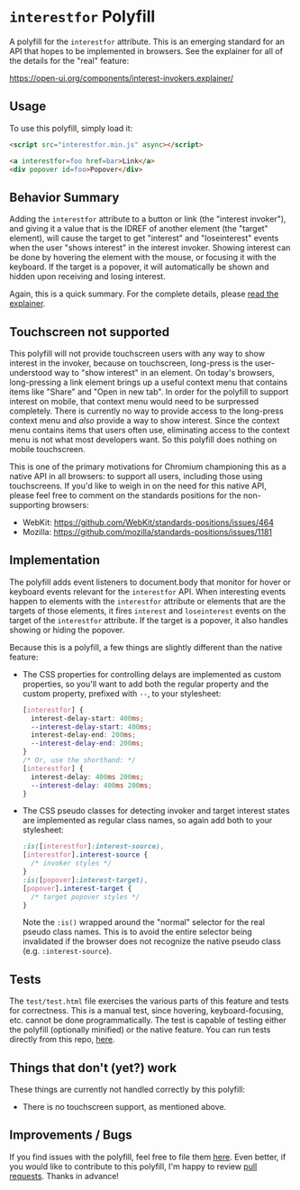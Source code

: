 # `interestfor` Polyfill

A polyfill for the `interestfor` attribute. This is an emerging standard for
an API that hopes to be implemented in browsers. See the explainer for all of
the details for the "real" feature:

  https://open-ui.org/components/interest-invokers.explainer/

## Usage
To use this polyfill, simply load it:

```html
<script src="interestfor.min.js" async></script>

<a interestfor=foo href=bar>Link</a>
<div popover id=foo>Popover</div>
```

## Behavior Summary

Adding the `interestfor` attribute to a button or link (the "interest
invoker"), and giving it a value that is the IDREF of another element (the
"target" element), will cause the target to get "interest" and "loseinterest"
events when the user "shows interest" in the interest invoker. Showing interest
can be done by hovering the element with the mouse, or focusing it with the
keyboard. If the target is a popover, it will automatically be shown and hidden
upon receiving and losing interest.

Again, this is a quick summary. For the complete details, please [read the
explainer](https://open-ui.org/components/interest-invokers.explainer).

## Touchscreen not supported

This polyfill will not provide touchscreen users with any way to show interest
in the invoker, because on touchscreen, long-press is the user-understood way to
"show interest" in an element. On today's browsers, long-pressing a link element
brings up a useful context menu that contains items like "Share" and "Open in
new tab". In order for the polyfill to support interest on mobile, that context
menu would need to be surpressed completely. There is currently no way to
provide access to the long-press context menu and *also* provide a way to show
interest. Since the context menu contains items that users often use,
eliminating access to the context menu is not what most developers want. So
this polyfill does nothing on mobile touchscreen.

This is one of the primary motivations for Chromium championing this as a
native API in all browsers: to support all users, including those using
touchscreens. If you'd like to weigh in on the need for this native API,
please feel free to comment on the standards positions for the non-supporting
browsers:

- WebKit: https://github.com/WebKit/standards-positions/issues/464
- Mozilla: https://github.com/mozilla/standards-positions/issues/1181


## Implementation
The polyfill adds event listeners to document.body that monitor for hover
or keyboard events relevant for the `interestfor` API. When interesting
events happen to elements with the `interestfor` attribute or elements that
are the targets of those elements, it fires `interest` and `loseinterest`
events on the target of the `interestfor` attribute. If the
target is a popover, it also handles showing or hiding the popover.

Because this is a polyfill, a few things are slightly different than the
native feature:

- The CSS properties for controlling delays are implemented as custom
  properties, so you'll want to add both the regular property and the custom
  property, prefixed with `--`, to your stylesheet:

  ```css
  [interestfor] {
    interest-delay-start: 400ms;
    --interest-delay-start: 400ms;
    interest-delay-end: 200ms;
    --interest-delay-end: 200ms;
  }
  /* Or, use the shorthand: */
  [interestfor] {
    interest-delay: 400ms 200ms;
    --interest-delay: 400ms 200ms;
  }
  ```

- The CSS pseudo classes for detecting invoker and target interest states are
  implemented as regular class names, so again add both to your stylesheet:

  ```css
  :is([interestfor]:interest-source),
  [interestfor].interest-source {
    /* invoker styles */
  }
  :is([popover]:interest-target),
  [popover].interest-target {
    /* target popover styles */
  }
  ```

  Note the `:is()` wrapped around the "normal" selector for the real pseudo
  class names. This is to avoid the entire selector being invalidated if the
  browser does not recognize the native pseudo class (e.g. `:interest-source`).


## Tests

The `test/test.html` file exercises the various parts of this feature and tests
for correctness. This is a manual test, since hovering, keyboard-focusing, etc.
cannot be done programmatically. The test is capable of testing either the
polyfill (optionally minified) or the native feature. You can run tests directly
from this repo,
[here](https://mfreed7.github.io/interestfor/test/test.html).

## Things that don't (yet?) work

These things are currently not handled correctly by this polyfill:

- There is no touchscreen support, as mentioned above.

## Improvements / Bugs

If you find issues with the polyfill, feel free to file them [here](https://github.com/mfreed7/interestfor/issues).
Even better, if you would like to contribute to this polyfill, I'm happy to review [pull requests](https://github.com/mfreed7/interestfor/pulls).
Thanks in advance!
